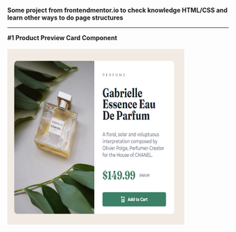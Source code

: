 <strong>Some project from frontendmentor.io to check knowledge HTML/CSS and learn other ways to do page structures</strong>
<hr>
<strong>#1 Product Preview Card Component</strong>
<br> <br>
<img src="/Product-Preview-Card-Component/image/Product-Preview-Card-Component.jpg" width="80%" height="400" alt="Result photo">
</body>
